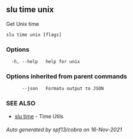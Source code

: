 ## slu time unix

Get Unix time

```
slu time unix [flags]
```

### Options

```
  -h, --help   help for unix
```

### Options inherited from parent commands

```
      --json   Formatu output to JSON
```

### SEE ALSO

* [slu time](slu_time.md)	 - Time Utils

###### Auto generated by spf13/cobra on 16-Nov-2021
